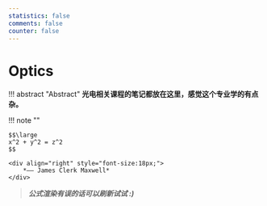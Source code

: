 ```yaml
---
statistics: false
comments: false
counter: false
---
```


# Optics

!!! abstract "Abstract"
    **光电相关课程的笔记都放在这里，感觉这个专业学的有点杂。**

!!! note ""
    <p align="center">  </p>

    $$\large
    x^2 + y^2 = z^2
    $$

    <div align="right" style="font-size:18px;">
        *—— James Clerk Maxwell*
    </div>

> ***公式渲染有误的话可以刷新试试 :)***
